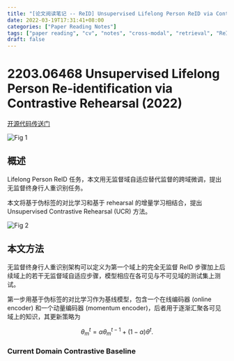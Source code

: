 ```yaml
---
title: "[论文阅读笔记 -- ReID] Unsupervised Lifelong Person ReID via Contrastive Rehearsal (2022)"
date: 2022-03-19T17:31:41+08:00
categories: ["Paper Reading Notes"]
tags: ["paper reading", "cv", "notes", "cross-modal", "retrieval", "ReID", "lifelong"]
draft: false
---
```


# 2203.06468 Unsupervised Lifelong Person Re-identification via Contrastive Rehearsal (2022)

[开源代码传送门](https://github.com/chenhao2345/UCR)

![Fig 1](/images/2022/PRN213/1.png)

## 概述

Lifelong Person ReID 任务，本文用无监督域自适应替代监督的跨域微调，提出无监督终身行人重识别任务。  

本文将基于伪标签的对比学习和基于 rehearsal 的增量学习相结合，提出 Unsupervised Contrastive Rehearsal (UCR) 方法。  

![Fig 2](/images/2022/PRN213/2.png)

## 本文方法

无监督终身行人重识别架构可以定义为第一个域上的完全无监督 ReID 步骤加上后续域上的若干无监督域自适应步骤，模型相应在各可见与不可见域的测试集上测试。  

第一步用基于伪标签的对比学习作为基线模型，包含一个在线编码器 (online encoder) 和一个动量编码器 (momentum encoder)，后者用于逐渐汇聚各可见域上的知识，其更新策略为  

$$\theta_{m}^t = \alpha \theta_{m}^{t - 1} + (1 - \alpha) \theta^t.$$

### Current Domain Contrastive Baseline


